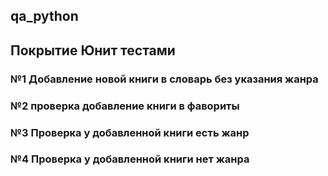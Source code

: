 ## qa_python

## Покрытие Юнит тестами

### №1 Добавление новой книги в словарь без указания жанра

### №2 проверка добавление книги в фавориты

### №3 Проверка у добавленной книги есть жанр

### №4 Проверка у добавленной книги нет жанра
